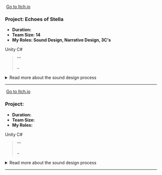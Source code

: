 <div class="project-card">

  <div class="project-flex-container">
    <div class="project-image-column">
      <img src="{{ '/Images/Gp3.jpg' | relative_url }}" alt="">
      <a href="" class="(https://futuregames.itch.io/echoes-of-stella)" target="_blank" rel="noopener noreferrer">
        <i class="fa-brands fa-itch-io"></i> Go to Itch.io
      </a>
    </div>
    <div class="project-text-column">
      <h3>Project: Echoes of Stella</h3>
      <div class="project-meta">
        <ul>
          <li><strong>Duration:</strong> </li>
          <li><strong>Team Size: 14 </strong> </li>
          <li><strong>My Roles: Sound Design, Narrative Design, 3C's</strong> </li>
        </ul>
      </div> 
      <div class="project-tools-summary">
        <span class="tool-tag"><i class="fa-brands fa-unity"></i> Unity</span> 
        <span class="tool-tag"><i class="fa-solid fa-code"></i> C#</span>
      </div>
      <p></p>  
      <blockquote class="testimonial">
        <p>""</p>
        <cite>– </cite>
      </blockquote>
    </div>
  </div>

  <div class="project-details-row">
    <details>
      <summary>Read more about the sound design process</summary>
      <div class="details-content">
        <div class="process-stage">
          <h3>Alpha Stage: Conceptual Sound & Early Prototyping: </h3>
          <div class="stage-content-flex">
            <div class="stage-gallery">
              <p class="gallery-label">Process images:</p>
              <a href="{{ '/Images/ph.jpg' | relative_url }}" target="_blank"><img src="{{ '/Images/ph.jpg' | relative_url }}" alt="" class="gallery-thumbnail"></a>
            </div>
            <div class="stage-description">
              <p></p>
              <ul>
                <li>In the Alpha phase, my initial concept was to create a mysterious and unsettling atmosphere by making the "mirror world" sound hollow and unnatural, with 'bouncy' echoes. However, early prototypes proved this to be a valuable lesson: while the idea was interesting conceptually, it clashed with player expectations and felt jarring rather than immersive. Recognizing this early, I made the decision to pivot away from this initial concept. The main challenge during this phase was also adapting after our sound programmer left the project, which required a more hands-on, technical approach from my side.</li>
              </ul>
            </div>
          </div>
        </div>
        <div class="process-stage">
          <h3>Beta Stage: Full Implementation & Voice-Over Production: </h3>
          <div class="stage-content-flex">
            <div class="stage-gallery">
              <p class="gallery-label">Process images:</p>
              <a href="{{ '/Images/ph.jpg' | relative_url }}" target="_blank"><img src="{{ '/Images/ph.jpg' | relative_url }}" alt="" class="gallery-thumbnail"></a>
            </div>
            <div class="stage-description">
              <p></p>
              <ul>
                <li>For the Beta, I completely overhauled the sound design, moving towards high-quality, realistic sounds to ground the player and build a more believable tension. This phase involved a massive implementation effort. A key collaboration was with another designer, where we wrote, recorded, and implemented 143 unique voice lines for the main character and the monster. My artistic vision for the monster's voice was to blend my performance with the young girl's, creating a corrupted, layered sound that hinted at the story's tragic connection between them. My goal was to have every interactable object and key moment in the game functionally sound-scaped by the end of this phase.</li>
              </ul>
            </div>
          </div>
        </div>
        <div class="process-stage">
          <h3>Gold Stage: System Refinement & Polish: </h3>
          <div class="stage-content-flex">
            <div class="stage-gallery">
              <p class="gallery-label">Results & Details:</p>
              <a href="{{ '/Images/phg.png' | relative_url }}" target="_blank"><img src="{{ '/Images/phg.png' | relative_url }}" alt="" class="gallery-thumbnail"></a>
            </div>
            <div class="stage-description">
              <p></p>
              <ul>
              <li>The Gold stage was focused on building smart, effective systems and polishing the final mix. To create a more dynamic and less repetitive environment, I built a simple but effective ambient sound system in Unreal. A significant technical improvement was migrating all voice lines from simple widgets to Unreal's native Dialogue System, which allowed for easy randomization of lines while keeping the subtitles perfectly synced. I also worked closely with our composer to ensure the music and my sound effects (SFX) complemented each other, and collaborated with our sound producer who applied the final effects on the voice lines, resulting in a very efficient audio workflow.</li>
                </ul>
            </div>
          </div>
        </div>
        <div class="process-stage">
          <h3>Post-Mortem: </h3>
          <div class="stage-content-flex">
            <div class="stage-gallery">
              <p class="gallery-label">Key Takeaway:</p>
              <blockquote class="testimonial">
                <p></p>
                <ul>
                <li>My key takeaway from this project is that a Sound Designer's most important tool is proactive communication. Sound is often considered late in the process, and I learned that actively seeking out level designers and other disciplines early is essential for seamless integration and avoiding last-minute stress.</li>
              </ul>
              </blockquote>
            </div>
            <div class="stage-description">
              <h4>What Went Well:</h4>
              <ul><li>The collaboration with the music composer and sound producer was excellent, creating a clear and efficient workflow for music, SFX, and voice-over effects.</li></ul>
              <ul><li>I'm very proud of the artistic direction and implementation of the monster's voice, which successfully conveyed a complex narrative layer through sound design alone.</li></ul>
              <h4>What Could Be Improved:</h4>
              <ul><li>My initial "hollow world" sound concept was a failed experiment, but scrapping it was the right decision. It was a crucial lesson in prioritizing the actual player experience over an abstract idea.</li></ul>
              <ul><li>The project highlighted the challenge of sound design being an afterthought for other departments. My personal process improvement for the future is to establish regular check-ins with the level design team to anticipate their audio needs long before a deadline.</li></ul>
            </div>
          </div>
        </div> </div>   </details>
  </div> <hr style="border-color: #555;">    </div>       
<div class="project-card">

  <div class="project-flex-container">
    <div class="project-image-column">
      <img src="{{ '/Images/ph.jpg' | relative_url }}" alt="">
      <a href="" class="itchio-link" target="_blank" rel="noopener noreferrer">
        <i class="fa-brands fa-itch-io"></i> Go to Itch.io
      </a>
    </div>
    <div class="project-text-column">
      <h3>Project: </h3>
      <div class="project-meta">
        <ul>
          <li><strong>Duration:</strong> </li>
          <li><strong>Team Size:</strong> </li>
          <li><strong>My Roles:</strong> </li>
        </ul>
      </div> 
      <div class="project-tools-summary">
        <span class="tool-tag"><i class="fa-brands fa-unity"></i> Unity</span> 
        <span class="tool-tag"><i class="fa-solid fa-code"></i> C#</span>
      </div>
      <p></p>  
      <blockquote class="testimonial">
        <p>""</p>
        <cite>– </cite>
      </blockquote>
    </div>
  </div>

  <div class="project-details-row">
    <details>
      <summary>Read more about the sound design process</summary>
      <div class="details-content">
        <div class="process-stage">
          <h3>Alpha Stage: </h3>
          <div class="stage-content-flex">
            <div class="stage-gallery">
              <p class="gallery-label">Process images:</p>
              <a href="{{ '/Images/ph.jpg' | relative_url }}" target="_blank"><img src="{{ '/Images/ph.jpg' | relative_url }}" alt="" class="gallery-thumbnail"></a>
            </div>
            <div class="stage-description">
              <p></p>
              <ul>
                <li></li>
              </ul>
            </div>
          </div>
        </div>
        <div class="process-stage">
          <h3>Beta Stage: </h3>
          <div class="stage-content-flex">
            <div class="stage-gallery">
              <p class="gallery-label">Process images:</p>
              <a href="{{ '/Images/ph.jpg' | relative_url }}" target="_blank"><img src="{{ '/Images/ph.jpg' | relative_url }}" alt="" class="gallery-thumbnail"></a>
            </div>
            <div class="stage-description">
              <p></p>
            </div>
          </div>
        </div>
        <div class="process-stage">
          <h3>Gold Stage: </h3>
          <div class="stage-content-flex">
            <div class="stage-gallery">
              <p class="gallery-label">Results & Details:</p>
              <a href="{{ '/Images/phg.png' | relative_url }}" target="_blank"><img src="{{ '/Images/phg.png' | relative_url }}" alt="" class="gallery-thumbnail"></a>
            </div>
            <div class="stage-description">
              <p></p>
            </div>
          </div>
        </div>
        <div class="process-stage">
          <h3>Post-Mortem: </h3>
          <div class="stage-content-flex">
            <div class="stage-gallery">
              <p class="gallery-label">Key Takeaway:</p>
              <blockquote class="testimonial">
                <p></p>
              </blockquote>
            </div>
            <div class="stage-description">
              <h4>What Went Well:</h4>
              <ul><li></li></ul>
              <h4>What Could Be Improved:</h4>
              <ul><li></li></ul>
            </div>
          </div>
        </div> </div>   </details>
  </div> <hr style="border-color: #555;">    </div>       
